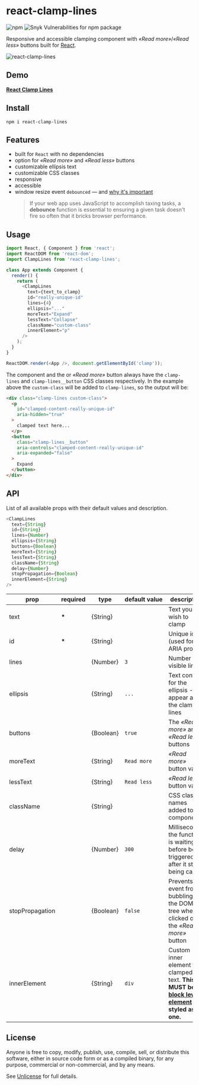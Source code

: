 # react-clamp-lines

![npm](https://img.shields.io/npm/dm/react-clamp-lines.svg) ![Snyk Vulnerabilities for npm package](https://img.shields.io/snyk/vulnerabilities/npm/react-clamp-lines.svg)

Responsive and accessible clamping component with _&laquo;Read more&raquo;_/_&laquo;Read less&raquo;_ buttons built for [React](http://facebook.github.io/react/).

![react-clamp-lines](react-clamp.png 'react-clamp-lines')

## Demo

[**React Clamp Lines**](https://stackblitz.com/edit/react-clamp-lines)

## Install

`npm i react-clamp-lines`

## Features

- built for `React` with no dependencies
- option for _&laquo;Read more&raquo;_ and _&laquo;Read less&raquo;_ buttons
- customizable ellipsis text
- customizable CSS classes
- responsive
- accessible
- window resize event `debounced` &mdash; and [why it's important](https://davidwalsh.name/javascript-debounce-function)
  > If your web app uses JavaScript to accomplish taxing tasks, a **debounce** function is essential to ensuring a given task doesn't fire so often that it bricks browser performance.

## Usage

```js
import React, { Component } from 'react';
import ReactDOM from 'react-dom';
import ClampLines from 'react-clamp-lines';

class App extends Component {
  render() {
    return (
      <ClampLines
        text={text_to_clamp}
        id="really-unique-id"
        lines={4}
        ellipsis="..."
        moreText="Expand"
        lessText="Collapse"
        className="custom-class"
        innerElement="p"
      />
    );
  }
}

ReactDOM.render(<App />, document.getElementById('clamp'));
```

The component and the or _&laquo;Read more&raquo;_ button always have the `clamp-lines` and `clamp-lines__button` CSS classes respectively. In the example above the `custom-class` will be added to `clamp-lines`, so the output will be:

```html
<div class="clamp-lines custom-class">
  <p 
    id="clamped-content-really-unique-id"
    aria-hidden="true"
  >
    clamped text here...
  </p>
  <button 
    class="clamp-lines__button"
    aria-controls="clamped-content-really-unique-id"
    aria-expanded="false"
  >
    Expand
  </button>
</div>
```

## API

List of all available props with their default values and description.

```javascript
<ClampLines
  text={String}
  id={String}
  lines={Number}
  ellipsis={String}
  buttons={Boolean}
  moreText={String}
  lessText={String}
  className={String}
  delay={Number}
  stopPropagation={Boolean}
  innerElement={String}
/>
```

| prop            | required | type      | default&#160;value | description  |
| --------------- | -------- | --------- | ------------------ | ------------ |
| text            | __*__    | {String}  |                    | Text you wish to clamp |
| id              | __*__    | {String}  |                    | Unique id (used for ARIA props) |
| lines           |          | {Number}  | `3`                | Number of visible lines |
| ellipsis        |          | {String}  | `...`              | Text content for the ellipsis - will appear after the clamped lines |
| buttons         |          | {Boolean} | `true`             | The _&laquo;Read more&raquo;_ and _&laquo;Read less&raquo;_ buttons |
| moreText        |          | {String}  | `Read more`        | _&laquo;Read more&raquo;_ button value |
| lessText        |          | {String}  | `Read less`        | _&laquo;Read less&raquo;_ button value |
| className       |          | {String}  |                    | CSS class names added to component |
| delay           |          | {Number}  | `300`              | Milliseconds, the function is waiting before being triggered, after it stops being called |
| stopPropagation |          | {Boolean} | `false`            | Prevents the event from bubbling up the DOM tree when clicked on the _&laquo;Read more&raquo;_ button |
| innerElement    |          | {String}  | `div`              | Custom inner element for clamped text. **This MUST be a [block level element](https://developer.mozilla.org/en-US/docs/Web/HTML/Block-level_elements#Elements) or styled as one.**

## License

Anyone is free to copy, modify, publish, use, compile, sell, or distribute this software, either in source code form or as a compiled binary, for any purpose, commercial or non-commercial, and by any means.

See [Unlicense](http://unlicense.org) for full details.
